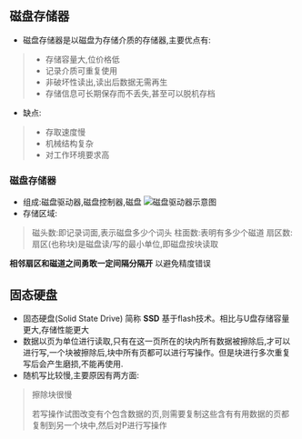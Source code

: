 ## 磁盘存储器
- 磁盘存储器是以磁盘为存储介质的存储器,主要优点有:
> - 存储容量大,位价格低
> - 记录介质可重复使用
> - 非破坏性读出,读出后数据无需再生
> - 存储信息可长期保存而不丢失,甚至可以脱机存档
- 缺点:
> - 存取速度慢
> - 机械结构复杂
> - 对工作环境要求高

### 磁盘存储器
- 组成:磁盘驱动器,磁盘控制器,磁盘
![磁盘驱动器示意图](https://img.picui.cn/free/2024/09/19/66ebdb501ca6d.jpg)
- 存储区域:
> 磁头数:即记录词面,表示磁盘多少个词头
> 柱面数:表明有多少个磁道
> 扇区数: 扇区(也称块)是磁盘读/写的最小单位,即磁盘按块读取

__相邻扇区和磁道之间勇敢一定间隔分隔开__ 以避免精度错误


## 固态硬盘
- 固态硬盘(Solid State Drive) 简称 __SSD__ 基于flash技术。相比与U盘存储容量更大,存储性能更大
- 数据以页为单位进行读取,只有在这一页所在的块内所有数据被擦除后,才可以进行写,一个块被擦除后,块中所有页都可以进行写操作。但是块进行多次重复写后会产生磨损,不能再使用.
- 随机写比较慢,主要原因有两方面:
> 擦除块很慢
>
> 若写操作试图改变有个包含数据的页,则需要复制这些含有有用数据的页都复制到另一个块中,然后对P进行写操作